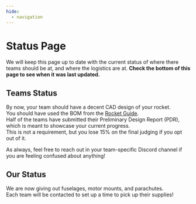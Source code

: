 ```yaml
---
hide:
  - navigation
---
```


# Status Page
We will keep this page up to date with the current status of where there teams should be at, and where the logistics are at. **Check the bottom of this page to see when it was last updated.**

## Teams Status

By now, your team should have a decent CAD design of your rocket.  
You should have used the BOM from the [Rocket Guide].  
Half of the teams have submitted their Preliminary Design Report (PDR), which is meant to showcase your current progress.  
This is not a requirement, but you lose 15% on the final judging if you opt out of it. 

As always, feel free to reach out in your team-specific Discord channel if you are feeling confused about anything! 

[Rocket Guide]: ../Guidelines/Rocket-Guide/

## Our Status
We are now giving out fuselages, motor mounts, and parachutes.  
Each team will be contacted to set up a time to pick up their supplies!